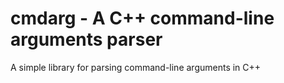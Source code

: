 # cmdarg - A C++ command-line arguments parser

A simple library for parsing command-line arguments in C++

